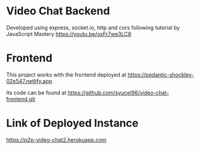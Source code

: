 # Video Chat Backend
Developed using express, socket.io, http and cors following tutorial by JavaScript Mastery https://youtu.be/oxFr7we3LC8

# Frontend
This project works with the frontend deployed at https://pedantic-shockley-02e547.netlify.app

Its code can be found at https://github.com/syucel96/video-chat-frontend.git

# Link of Deployed Instance
https://p2p-video-chat2.herokuapp.com